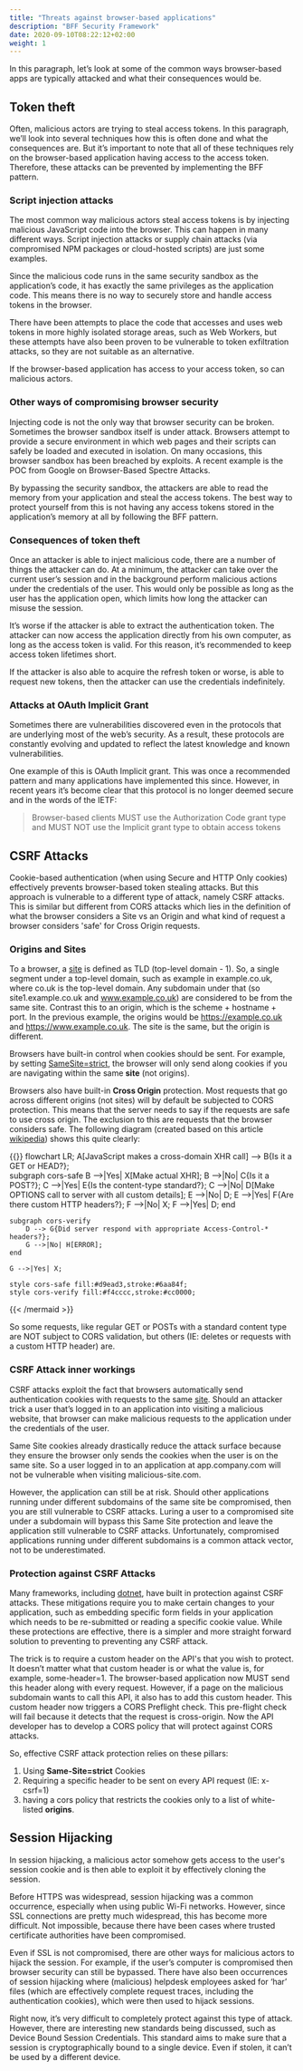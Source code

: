 ```yaml
---
title: "Threats against browser-based applications"
description: "BFF Security Framework"
date: 2020-09-10T08:22:12+02:00
weight: 1
---
```


In this paragraph, let’s look at some of the common ways browser-based apps are typically attacked and what their consequences would be.

## Token theft

Often, malicious actors are trying to steal access tokens. In this paragraph, we’ll look into several techniques how this is often done and what the consequences are. But it’s important to note that all of these techniques rely on the browser-based application having access to the access token. Therefore, these attacks can be prevented by implementing the BFF pattern.

### Script injection attacks

The most common way malicious actors steal access tokens is by injecting malicious JavaScript code into the browser. This can happen in many different ways. Script injection attacks or supply chain attacks (via compromised NPM packages or cloud-hosted scripts) are just some examples.

Since the malicious code runs in the same security sandbox as the application’s code, it has exactly the same privileges as the application code. This means there is no way to securely store and handle access tokens in the browser.

There have been attempts to place the code that accesses and uses web tokens in more highly isolated storage areas, such as Web Workers, but these attempts have also been proven to be vulnerable to token exfiltration attacks, so they are not suitable as an alternative.

If the browser-based application has access to your access token, so can malicious actors.

### Other ways of compromising browser security

Injecting code is not the only way that browser security can be broken. Sometimes the browser sandbox itself is under attack. Browsers attempt to provide a secure environment in which web pages and their scripts can safely be loaded and executed in isolation. On many occasions, this browser sandbox has been breached by exploits. A recent example is the POC from Google on Browser-Based Spectre Attacks.

By bypassing the security sandbox, the attackers are able to read the memory from your application and steal the access tokens. The best way to protect yourself from this is not having any access tokens stored in the application’s memory at all by following the BFF pattern.

### Consequences of token theft

Once an attacker is able to inject malicious code, there are a number of things the attacker can do. At a minimum, the attacker can take over the current user’s session and in the background perform malicious actions under the credentials of the user. This would only be possible as long as the user has the application open, which limits how long the attacker can misuse the session.

It’s worse if the attacker is able to extract the authentication token. The attacker can now access the application directly from his own computer, as long as the access token is valid. For this reason, it’s recommended to keep access token lifetimes short.

If the attacker is also able to acquire the refresh token or worse, is able to request new tokens, then the attacker can use the credentials indefinitely.

### Attacks at OAuth Implicit Grant

Sometimes there are vulnerabilities discovered even in the protocols that are underlying most of the web’s security. As a result, these protocols are constantly evolving and updated to reflect the latest knowledge and known vulnerabilities.

One example of this is OAuth Implicit grant. This was once a recommended pattern and many applications have implemented this since. However, in recent years it’s become clear that this protocol is no longer deemed secure and in the words of the IETF:

> Browser-based clients MUST use the Authorization Code grant type and MUST NOT use the Implicit grant type to obtain access tokens

## CSRF Attacks

Cookie-based authentication (when using Secure and HTTP Only cookies) effectively prevents browser-based token stealing attacks. But this approach is vulnerable to a different type of attack, namely CSRF attacks. This is similar but different from CORS attacks which lies in the definition of what the browser considers a Site vs an Origin and what kind of request a browser considers 'safe' for Cross Origin requests. 

### Origins and Sites

To a browser, a [site](https://developer.mozilla.org/en-US/docs/Glossary/Site) is defined as TLD (top-level domain - 1). So, a single segment under a top-level domain, such as example in example.co.uk, where co.uk is the top-level domain. Any subdomain under that (so site1.example.co.uk and www.example.co.uk) are considered to be from the same site. Contrast this to an origin, which is the scheme + hostname + port. In the previous example, the origins would be https://example.co.uk and https://www.example.co.uk. The site is the same, but the origin is different.

Browsers have built-in control when cookies should be sent. For example, by setting [SameSite=strict](https://owasp.org/www-community/SameSite), the browser will only send along cookies if you are navigating within the same **site** (not origins). 

Browsers also have built-in **Cross Origin** protection. Most requests that go across different origins (not sites) will by default be subjected to CORS protection. This means that the server needs to say if the requests are safe to use cross origin. The exclusion to this are requests that the browser considers safe. The following diagram (created based on this article [wikipedia](https://en.wikipedia.org/wiki/Cross-origin_resource_sharing)) shows this quite clearly:

{{<mermaid align="center">}}
flowchart LR;
        A[JavaScript makes a cross-domain XHR call] --> B{Is it a GET or HEAD?};    
    subgraph cors-safe
        B -->|Yes| X[Make actual XHR];
        B -->|No| C{Is it a POST?};
        C -->|Yes| E{Is the content-type standard?};
        C -->|No| D[Make OPTIONS call to server with all custom details];
        E -->|No| D;
        E -->|Yes| F{Are there custom HTTP headers?};
        F -->|No| X;
        F -->|Yes| D;
    end

    subgraph cors-verify
        D --> G{Did server respond with appropriate Access-Control-* headers?};
        G -->|No| H[ERROR];
    end

    G -->|Yes| X;

    style cors-safe fill:#d9ead3,stroke:#6aa84f;
    style cors-verify fill:#f4cccc,stroke:#cc0000;
{{< /mermaid >}}

So some requests, like regular GET or POSTs with a standard content type are NOT subject to CORS validation, but others (IE: deletes or requests with a custom HTTP header) are. 

### CSRF Attack inner workings

CSRF attacks exploit the fact that browsers automatically send authentication cookies with requests to the same [site](https://developer.mozilla.org/en-US/docs/Glossary/Site). Should an attacker trick a user that’s logged in to an application into visiting a malicious website, that browser can make malicious requests to the application under the credentials of the user.

Same Site cookies already drastically reduce the attack surface because they ensure the browser only sends the cookies when the user is on the same site. So a user logged in to an application at app.company.com will not be vulnerable when visiting malicious-site.com.

However, the application can still be at risk. Should other applications running under different subdomains of the same site be compromised, then you are still vulnerable to CSRF attacks. Luring a user to a compromised site under a subdomain will bypass this Same Site protection and leave the application still vulnerable to CSRF attacks. Unfortunately, compromised applications running under different subdomains is a common attack vector, not to be underestimated.

### Protection against CSRF Attacks

Many frameworks, including [dotnet](https://learn.microsoft.com/en-us/aspnet/core/security/anti-request-forgery?view=aspnetcore-9.0), have built in protection against CSRF attacks. These mitigations require you to make certain changes to your application, such as embedding specific form fields in your application which needs to be re-submitted or reading a specific cookie value. While these protections are effective, there is a simpler and more straight forward solution to preventing to preventing any CSRF attack. 

The trick is to require a custom header on the API's that you wish to protect. It doesn’t matter what that custom header is or what the value is, for example, some-header=1. The browser-based application now MUST send this header along with every request. However, if a page on the malicious subdomain wants to call this API, it also has to add this custom header. This custom header now triggers a CORS Preflight check. This pre-flight check will fail because it detects that the request is cross-origin. Now the API developer has to develop a CORS policy that will protect against CORS attacks. 

So, effective CSRF attack protection relies on these pillars:
1. Using **Same-Site=strict** Cookies
2. Requiring a specific header to be sent on every API request (IE: x-csrf=1)
3. having a cors policy that restricts the cookies only to a list of white-listed **origins**. 

## Session Hijacking

In session hijacking, a malicious actor somehow gets access to the user's session cookie and is then able to exploit it by effectively cloning the session.

Before HTTPS was widespread, session hijacking was a common occurrence, especially when using public Wi-Fi networks. However, since SSL connections are pretty much widespread, this has become more difficult. Not impossible, because there have been cases where trusted certificate authorities have been compromised.

Even if SSL is not compromised, there are other ways for malicious actors to hijack the session. For example, if the user’s computer is compromised then browser security can still be bypassed. There have also been occurrences of session hijacking where (malicious) helpdesk employees asked for ‘har’ files (which are effectively complete request traces, including the authentication cookies), which were then used to hijack sessions.

Right now, it’s very difficult to completely protect against this type of attack. However, there are interesting new standards being discussed, such as Device Bound Session Credentials. This standard aims to make sure that a session is cryptographically bound to a single device. Even if stolen, it can’t be used by a different device.
